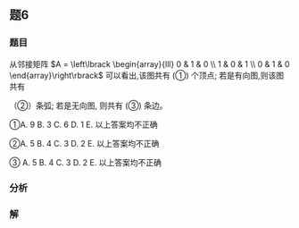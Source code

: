 ## 题6
### 题目
从邻接矩阵 $A = \left\lbrack  \begin{array}{lll} 0 & 1 & 0 \\  1 & 0 & 1 \\  0 & 1 & 0 \end{array}\right\rbrack$ 可以看出,该图共有 (①) 个顶点; 若是有向图,则该图共有

（②）条弧; 若是无向图, 则共有 (③) 条边。

①A. 9 B. 3 C. 6 D. 1 E. 以上答案均不正确

②A. 5 B. 4 C. 3 D. 2 E. 以上答案均不正确

③ A. 5 B. 4 C. 3 D. 2 E. 以上答案均不正确
### 分析

### 解